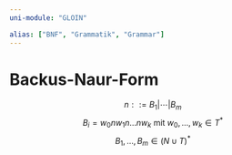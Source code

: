 ```yaml
---
uni-module: "GLOIN"

alias: ["BNF", "Grammatik", "Grammar"]
---
```


# Backus-Naur-Form

$$n::=B_1|\cdots| B_m$$
$$B_i=w_0 n w_1 n \ldots n w_k \text { mit } w_0, \ldots, w_k \in T^*$$
$$B_1, \ldots, B_m \in(N \cup T)^*$$

